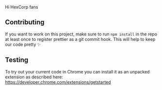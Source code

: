 Hi HexCorp fans

## Contributing

If you want to work on this project, make sure to run `npm install` in the repo at least once to register prettier as a git commit hook. This will help to keep our code pretty ✨

## Testing

To try out your current code in Chrome you can install it as an unpacked extension as described here: https://developer.chrome.com/extensions/getstarted
